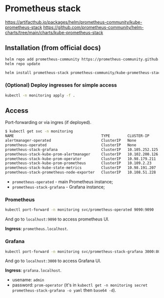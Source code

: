 # Prometheus stack

https://artifacthub.io/packages/helm/prometheus-community/kube-prometheus-stack
https://github.com/prometheus-community/helm-charts/tree/main/charts/kube-prometheus-stack

## Installation (from official docs)

```bash
helm repo add prometheus-community https://prometheus-community.github.io/helm-charts
helm repo update

helm install prometheus-stack prometheus-community/kube-prometheus-stack --namespace monitoring --create-namespace
```

### (Optional) Deploy ingresses for simple access

```bash
kubectl -n monitoring apply -f .
```

## Access

Port-forwarding or via ingres (if deployed).

```bash
$ kubectl get svc -n monitoring
NAME                                        TYPE        CLUSTER-IP       EXTERNAL-IP   PORT(S)                      AGE
alertmanager-operated                       ClusterIP   None             <none>        9093/TCP,9094/TCP,9094/UDP   23h
prometheus-operated                         ClusterIP   None             <none>        9090/TCP                     23h
prometheus-stack-grafana                    ClusterIP   10.105.252.125   <none>        80/TCP                       23h
prometheus-stack-kube-prom-alertmanager     ClusterIP   10.102.200.126   <none>        9093/TCP,8080/TCP            23h
prometheus-stack-kube-prom-operator         ClusterIP   10.98.179.211    <none>        443/TCP                      23h
prometheus-stack-kube-prom-prometheus       ClusterIP   10.109.2.23      <none>        9090/TCP,8080/TCP            23h
prometheus-stack-kube-state-metrics         ClusterIP   10.98.191.207    <none>        8080/TCP                     23h
prometheus-stack-prometheus-node-exporter   ClusterIP   10.108.51.228    <none>        9100/TCP                     23h
```

- `prometheus-operated` - main Prometheus instance;
- `prometheus-stack-grafana` - Grafana instance;

### Prometheus

```bash
kubectl port-forward -n monitoring svc/prometheus-operated 9090:9090
```

And go to `localhost:9090` to access prometheus UI.

**Ingress**: `prometheus.localhost`.

### Grafana

```bash
kubectl port-forward -n monitoring svc/prometheus-stack-grafana 3000:80
```

And go to `localhost:3000` to access Grafana UI.

**Ingress**: `grafana.localhost`.

- usename: `admin`
- password: `prom-operator` (it's in `kubectl get -n monitoring secret prometheus-stack-grafana -o yaml` then `base64 -d`).
